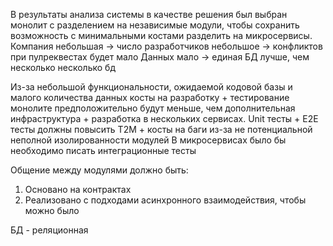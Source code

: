 В результаты анализа системы в качестве решения был выбран монолит с разделением на независимые модули, чтобы 
сохранить возможность с минимальными костами разделить на микросервисы. 
Компания небольшая -> число разработчиков небольшое -> конфликтов при пулреквестах будет мало 
Данных мало -> единая БД лучше, чем несколько несколько бд

Из-за небольшой функциональности, ожидаемой кодовой базы и малого количества данных косты на
разработку + тестирование монолите предположительно будут меньше, чем дополнительная инфраструктура + 
разработка в нескольких сервисах.
Unit тесты + E2E тесты должны повысить T2M + косты на баги из-за не потенциальной неполной изолированности модулей 
В микросервисах было бы необходимо писать интеграционные тесты

Общение между модулями должно быть:
1) Основано на контрактах
2) Реализовано с подходами асинхронного взаимодействия, чтобы можно было 


БД - реляционная
